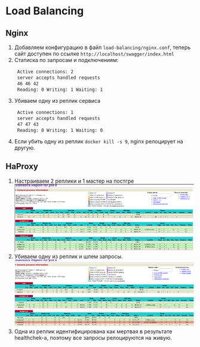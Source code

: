# Load Balancing

## Nginx
1) Добавляем конфигурацию в файл `load-balancing/nginx.conf`, теперь сайт доступен по ссылке `http://localhost/swagger/index.html`
2) Статиска по запросам и подключениям:
   ```
    Active connections: 2 
    server accepts handled requests
    46 46 42 
    Reading: 0 Writing: 1 Waiting: 1 
   ```
3) Убиваем одну из реплик сервиса
   ```
    Active connections: 1 
    server accepts handled requests
    47 47 43 
    Reading: 0 Writing: 1 Waiting: 0 
   ```
4) Если убить одну из реплик `docker kill -s 9`, nginx релоцирует на другую.

## HaProxy
1) Настраиваем 2 реплики и 1 мастер на постгре
 ![psql-f](https://github.com/olegtar83/OtusHomework/blob/master/Reports/LoadBalancing/full.png)
3) Убиваем одну из реплик и шлем запросы.
 ![psql-s](https://github.com/olegtar83/OtusHomework/blob/master/Reports/LoadBalancing/semi.png)
5) Одна из реплик идентифицирована как мертвая в результате healthchek-а, поэтому все запросы релоцируются на живую.

